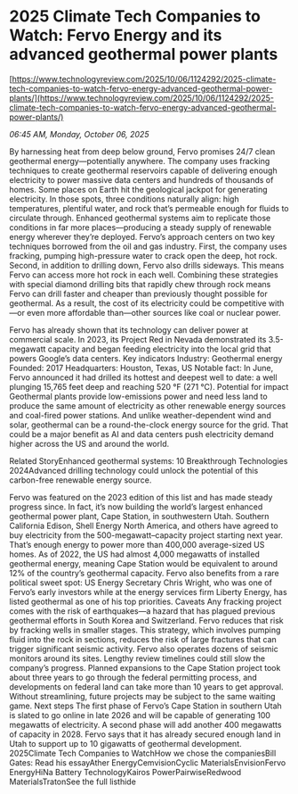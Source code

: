 # 2025 Climate Tech Companies to Watch: Fervo Energy and its advanced geothermal power plants

[https://www.technologyreview.com/2025/10/06/1124292/2025-climate-tech-companies-to-watch-fervo-energy-advanced-geothermal-power-plants/](https://www.technologyreview.com/2025/10/06/1124292/2025-climate-tech-companies-to-watch-fervo-energy-advanced-geothermal-power-plants/)

*06:45 AM, Monday, October 06, 2025*

By harnessing heat from deep below ground, Fervo promises 24/7 clean geothermal energy—potentially anywhere. The company uses fracking techniques to create geothermal reservoirs capable of delivering enough electricity to power massive data centers and hundreds of thousands of homes.  Some places on Earth hit the geological jackpot for generating electricity. In those spots, three conditions naturally align: high temperatures, plentiful water, and rock that’s permeable enough for fluids to circulate through. Enhanced geothermal systems aim to replicate those conditions in far more places—producing a steady supply of renewable energy wherever they’re deployed. Fervo’s approach centers on two key techniques borrowed from the oil and gas industry.  First, the company uses fracking, pumping high-pressure water to crack open the deep, hot rock. Second, in addition to drilling down, Fervo also drills sideways. This means Fervo can access more hot rock in each well. Combining these strategies with special diamond drilling bits that rapidly chew through rock means Fervo can drill faster and cheaper than previously thought possible for geothermal. As a result, the cost of its electricity could be competitive with—or even more affordable than—other sources like coal or nuclear power.

Fervo has already shown that its technology can deliver power at commercial scale. In 2023, its Project Red in Nevada demonstrated its 3.5-megawatt capacity and began feeding electricity into the local grid that powers Google’s data centers.  Key indicators  Industry: Geothermal energy Founded: 2017 Headquarters: Houston, Texas, US Notable fact: In June, Fervo announced it had drilled its hottest and deepest well to date: a well plunging 15,765 feet deep and reaching 520 °F (271 °C).   Potential for impact Geothermal plants provide low-emissions power and need less land to produce the same amount of electricity as other renewable energy sources and coal-fired power stations. And unlike weather-dependent wind and solar, geothermal can be a round-the-clock energy source for the grid. That could be a major benefit as AI and data centers push electricity demand higher across the US and around the world.

Related StoryEnhanced geothermal systems: 10 Breakthrough Technologies 2024Advanced drilling technology could unlock the potential of this carbon-free renewable energy source.

Fervo was featured on the 2023 edition of this list and has made steady progress since. In fact, it’s now building the world’s largest enhanced geothermal power plant, Cape Station, in southwestern Utah. Southern California Edison, Shell Energy North America, and others have agreed to buy electricity from the 500-megawatt–capacity project starting next year. That’s enough energy to power more than 400,000 average-sized US homes. As of 2022, the US had almost 4,000 megawatts of installed geothermal energy, meaning Cape Station would be equivalent to around 12% of the country’s geothermal capacity. Fervo also benefits from a rare political sweet spot: US Energy Secretary Chris Wright, who was one of Fervo’s early investors while at the energy services firm Liberty Energy, has listed geothermal as one of his top priorities. Caveats Any fracking project comes with the risk of earthquakes—a hazard that has plagued previous geothermal efforts in South Korea and Switzerland.  Fervo reduces that risk by fracking wells in smaller stages. This strategy, which involves pumping fluid into the rock in sections, reduces the risk of large fractures that can trigger significant seismic activity. Fervo also operates dozens of seismic monitors around its sites. Lengthy review timelines could still slow the company’s progress. Planned expansions to the Cape Station project took about three years to go through the federal permitting process, and developments on federal land can take more than 10 years to get approval. Without streamlining, future projects may be subject to the same waiting game. Next steps The first phase of Fervo’s Cape Station in southern Utah is slated to go online in late 2026 and will be capable of generating 100 megawatts of electricity. A second phase will add another 400 megawatts of capacity in 2028. Fervo says that it has already secured enough land in Utah to support up to 10 gigawatts of geothermal development. 2025Climate Tech Companies to WatchHow we chose the companiesBill Gates: Read his essayAther EnergyCemvisionCyclic MaterialsEnvisionFervo EnergyHiNa Battery TechnologyKairos PowerPairwiseRedwood MaterialsTratonSee the full listhide

